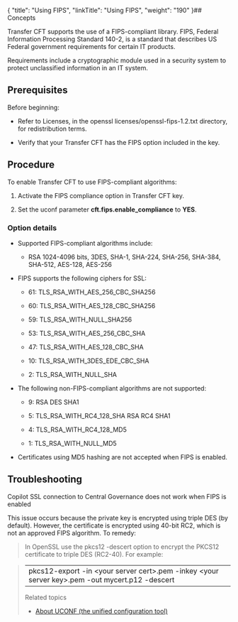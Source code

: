 {
    "title": "Using FIPS",
    "linkTitle": "Using FIPS",
    "weight": "190"
}## Concepts

Transfer CFT supports the use of a FIPS-compliant library. FIPS, Federal Information Processing Standard 140-2, is a standard that describes US Federal government requirements for certain IT products.

Requirements include a cryptographic module used in a security system to protect unclassified information in an IT system.

## Prerequisites

Before beginning:

-   Refer to Licenses, in the openssl licenses/openssl-fips-1.2.txt directory, for redistribution terms.
-   Verify that your Transfer CFT has the FIPS option included in the key.

## Procedure

To enable Transfer CFT to use FIPS-compliant algorithms:

1.  Activate the FIPS compliance option in Transfer CFT key.
2.  Set the uconf parameter **cft.fips.enable\_compliance** to **YES**.

### Option details

-   Supported FIPS-compliant algorithms include:
    -   RSA 1024-4096 bits, 3DES, SHA-1, SHA-224, SHA-256, SHA-384, SHA-512, AES-128, AES-256

<!-- -->

-   FIPS supports the following ciphers for SSL:
    -   61: TLS\_RSA\_WITH\_AES\_256\_CBC\_SHA256
    -   60: TLS\_RSA\_WITH\_AES\_128\_CBC\_SHA256
    -   59: TLS\_RSA\_WITH\_NULL\_SHA256
    -   53: TLS\_RSA\_WITH\_AES\_256\_CBC\_SHA
    -   47: TLS\_RSA\_WITH\_AES\_128\_CBC\_SHA
    -   10: TLS\_RSA\_WITH\_3DES\_EDE\_CBC\_SHA
    -   2: TLS\_RSA\_WITH\_NULL\_SHA
-   The following non-FIPS-compliant algorithms are not supported:
    -   9: RSA DES SHA1
    -   5: TLS\_RSA\_WITH\_RC4\_128\_SHA RSA RC4 SHA1
    -   4: TLS\_RSA\_WITH\_RC4\_128\_MD5
    -   1: TLS\_RSA\_WITH\_NULL\_MD5
-   Certificates using MD5 hashing are not accepted when FIPS is enabled.

## Troubleshooting

Copilot SSL connection to Central Governance does not work when FIPS is enabled

This issue occurs because the private key is encrypted using triple DES (by default). However, the certificate is encrypted using 40-bit RC2, which is not an approved FIPS algorithm. To remedy:

> In OpenSSL use the pkcs12 -descert option to encrypt the PKCS12 certificate to triple DES (RC2-40). For example:
>
> <table cellspacing="0">
   <col/>
   <tbody>
      <tr>
         <td>pkcs12-export -in &lt;your server cert&gt;.pem -inkey &lt;your server key&gt;.pem -out mycert.p12 -descert         </td>
      </tr>
   </tbody>
</table>

Related topics

-   [About UCONF (the unified configuration tool)](../../../admin_intro/uconf)
